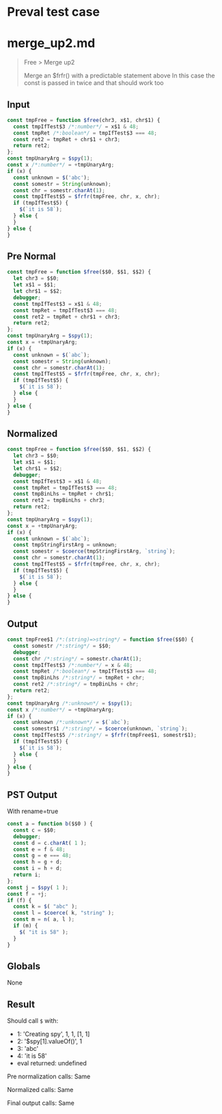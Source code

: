 # Preval test case

# merge_up2.md

> Free > Merge up2
>
> Merge an $frfr() with a predictable statement above
> In this case the const is passed in twice and that should work too

## Input

`````js filename=intro
const tmpFree = function $free(chr3, x$1, chr$1) {
  const tmpIfTest$3 /*:number*/ = x$1 & 48;
  const tmpRet /*:boolean*/ = tmpIfTest$3 === 48;
  const ret2 = tmpRet + chr$1 + chr3;
  return ret2;
};
const tmpUnaryArg = $spy(1);
const x /*:number*/ = +tmpUnaryArg;
if (x) {
  const unknown = $('abc');
  const somestr = String(unknown);
  const chr = somestr.charAt(1);
  const tmpIfTest$5 = $frfr(tmpFree, chr, x, chr);
  if (tmpIfTest$5) {
    $(`it is 58`);
  } else {
  }
} else {
}
`````

## Pre Normal


`````js filename=intro
const tmpFree = function $free($$0, $$1, $$2) {
  let chr3 = $$0;
  let x$1 = $$1;
  let chr$1 = $$2;
  debugger;
  const tmpIfTest$3 = x$1 & 48;
  const tmpRet = tmpIfTest$3 === 48;
  const ret2 = tmpRet + chr$1 + chr3;
  return ret2;
};
const tmpUnaryArg = $spy(1);
const x = +tmpUnaryArg;
if (x) {
  const unknown = $(`abc`);
  const somestr = String(unknown);
  const chr = somestr.charAt(1);
  const tmpIfTest$5 = $frfr(tmpFree, chr, x, chr);
  if (tmpIfTest$5) {
    $(`it is 58`);
  } else {
  }
} else {
}
`````

## Normalized


`````js filename=intro
const tmpFree = function $free($$0, $$1, $$2) {
  let chr3 = $$0;
  let x$1 = $$1;
  let chr$1 = $$2;
  debugger;
  const tmpIfTest$3 = x$1 & 48;
  const tmpRet = tmpIfTest$3 === 48;
  const tmpBinLhs = tmpRet + chr$1;
  const ret2 = tmpBinLhs + chr3;
  return ret2;
};
const tmpUnaryArg = $spy(1);
const x = +tmpUnaryArg;
if (x) {
  const unknown = $(`abc`);
  const tmpStringFirstArg = unknown;
  const somestr = $coerce(tmpStringFirstArg, `string`);
  const chr = somestr.charAt(1);
  const tmpIfTest$5 = $frfr(tmpFree, chr, x, chr);
  if (tmpIfTest$5) {
    $(`it is 58`);
  } else {
  }
} else {
}
`````

## Output


`````js filename=intro
const tmpFree$1 /*:(string)=>string*/ = function $free($$0) {
  const somestr /*:string*/ = $$0;
  debugger;
  const chr /*:string*/ = somestr.charAt(1);
  const tmpIfTest$3 /*:number*/ = x & 48;
  const tmpRet /*:boolean*/ = tmpIfTest$3 === 48;
  const tmpBinLhs /*:string*/ = tmpRet + chr;
  const ret2 /*:string*/ = tmpBinLhs + chr;
  return ret2;
};
const tmpUnaryArg /*:unknown*/ = $spy(1);
const x /*:number*/ = +tmpUnaryArg;
if (x) {
  const unknown /*:unknown*/ = $(`abc`);
  const somestr$1 /*:string*/ = $coerce(unknown, `string`);
  const tmpIfTest$5 /*:string*/ = $frfr(tmpFree$1, somestr$1);
  if (tmpIfTest$5) {
    $(`it is 58`);
  } else {
  }
} else {
}
`````

## PST Output

With rename=true

`````js filename=intro
const a = function b($$0 ) {
  const c = $$0;
  debugger;
  const d = c.charAt( 1 );
  const e = f & 48;
  const g = e === 48;
  const h = g + d;
  const i = h + d;
  return i;
};
const j = $spy( 1 );
const f = +j;
if (f) {
  const k = $( "abc" );
  const l = $coerce( k, "string" );
  const m = n( a, l );
  if (m) {
    $( "it is 58" );
  }
}
`````

## Globals

None

## Result

Should call `$` with:
 - 1: 'Creating spy', 1, 1, [1, 1]
 - 2: '$spy[1].valueOf()', 1
 - 3: 'abc'
 - 4: 'it is 58'
 - eval returned: undefined

Pre normalization calls: Same

Normalized calls: Same

Final output calls: Same
